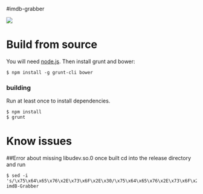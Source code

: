 #imdb-grabber

![](https://i.imgur.com/vjZmXDP.png)

# Build from source

You will need [node.js](http://nodejs.org/). Then install grunt and bower:
```
$ npm install -g grunt-cli bower
```

### building
Run at least once to install dependencies.
```
$ npm install
$ grunt
```

# Know issues

##Error about missing libudev.so.0
once built cd into the release directory and run
```
$ sed -i 's/\x75\x64\x65\x76\x2E\x73\x6F\x2E\x30/\x75\x64\x65\x76\x2E\x73\x6F\x2E\x31/g' imdB-Grabber
```


